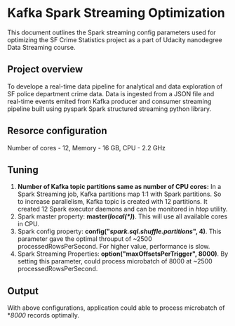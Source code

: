 # Kafka Spark Streaming Optimization

This document outlines the Spark streaming config parameters used for optimizing the SF Crime Statistics project as a part of Udacity nanodegree Data Streaming course.

## Project overview
To develope a real-time data pipeline for analytical and data exploration of SF police department crime data. Data is ingested from a JSON file and real-time events emited from Kafka producer and consumer streaming pipeline built using pyspark Spark structured streaming python library. 

## Resorce configuration
Number of cores - 12,
Memory - 16 GB,
CPU - 2.2 GHz

## Tuning

1. **Number of Kafka topic partitions same as number of CPU cores:** In a Spark Streaming job, Kafka partitions map 1:1 with Spark partitions. So to increase parallelism, Kafka topic is created with 12 partitions. It created 12 Spark executor daemons and can be monitored in *htop* utility.
2. Spark master property: **master(*local(\*)*)**. This will use all available cores in CPU.
3. Spark config property: **config("*spark.sql.shuffle.partitions*", 4)**. This parameter gave the optimal throuput of ~2500 processedRowsPerSecond. For higher value, performance is slow.
4. Spark Streaming Properties: **option("maxOffsetsPerTrigger", 8000)**. By setting this parameter, could process microbatch of 8000 at ~2500 processedRowsPerSecond.

## Output

With above configurations, application could able to process microbatch of **8000* records optimally.

